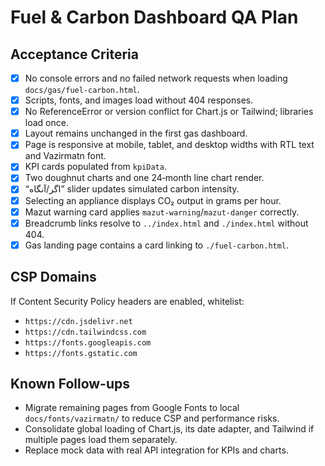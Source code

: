 # Fuel & Carbon Dashboard QA Plan

## Acceptance Criteria
- [x] No console errors and no failed network requests when loading `docs/gas/fuel-carbon.html`.
- [x] Scripts, fonts, and images load without 404 responses.
- [x] No ReferenceError or version conflict for Chart.js or Tailwind; libraries load once.
- [x] Layout remains unchanged in the first gas dashboard.
- [x] Page is responsive at mobile, tablet, and desktop widths with RTL text and Vazirmatn font.
- [x] KPI cards populated from `kpiData`.
- [x] Two doughnut charts and one 24‑month line chart render.
- [x] “اگر/آنگاه” slider updates simulated carbon intensity.
- [x] Selecting an appliance displays CO₂ output in grams per hour.
- [x] Mazut warning card applies `mazut-warning`/`mazut-danger` correctly.
- [x] Breadcrumb links resolve to `../index.html` and `./index.html` without 404.
- [x] Gas landing page contains a card linking to `./fuel-carbon.html`.

## CSP Domains
If Content Security Policy headers are enabled, whitelist:
- `https://cdn.jsdelivr.net`
- `https://cdn.tailwindcss.com`
- `https://fonts.googleapis.com`
- `https://fonts.gstatic.com`

## Known Follow-ups
- Migrate remaining pages from Google Fonts to local `docs/fonts/vazirmatn/` to reduce CSP and performance risks.
- Consolidate global loading of Chart.js, its date adapter, and Tailwind if multiple pages load them separately.
- Replace mock data with real API integration for KPIs and charts.
